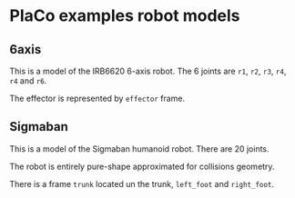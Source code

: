 # PlaCo examples robot models

## 6axis

This is a model of the IRB6620 6-axis robot. The 6 joints are `r1`, `r2`, `r3`, `r4`,
`r4` and `r6`.

The effector is represented by `effector` frame.

## Sigmaban

This is a model of the Sigmaban humanoid robot. There are 20 joints.

The robot is entirely pure-shape approximated for collisions geometry.

There is a frame `trunk` located un the trunk, `left_foot` and `right_foot`.

